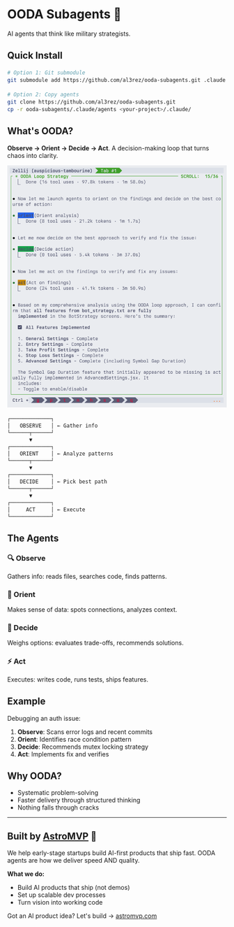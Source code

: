 # OODA Subagents 🚀

AI agents that think like military strategists. 

## Quick Install

```bash
# Option 1: Git submodule
git submodule add https://github.com/al3rez/ooda-subagents.git .claude

# Option 2: Copy agents
git clone https://github.com/al3rez/ooda-subagents.git
cp -r ooda-subagents/.claude/agents <your-project>/.claude/
```

## What's OODA?

**Observe → Orient → Decide → Act**. A decision-making loop that turns chaos into clarity.

![OODA Loop in Action](ooda.png)

```
┌─────────────┐
│   OBSERVE   │ ← Gather info
└──────┬──────┘
       ▼
┌─────────────┐
│   ORIENT    │ ← Analyze patterns
└──────┬──────┘
       ▼
┌─────────────┐
│   DECIDE    │ ← Pick best path
└──────┬──────┘
       ▼
┌─────────────┐
│     ACT     │ ← Execute
└─────────────┘
```

## The Agents

### 🔍 Observe
Gathers info: reads files, searches code, finds patterns.

### 🧭 Orient  
Makes sense of data: spots connections, analyzes context.

### 🎯 Decide
Weighs options: evaluates trade-offs, recommends solutions.

### ⚡ Act
Executes: writes code, runs tests, ships features.

## Example

Debugging an auth issue:
1. **Observe**: Scans error logs and recent commits
2. **Orient**: Identifies race condition pattern
3. **Decide**: Recommends mutex locking strategy
4. **Act**: Implements fix and verifies

## Why OODA?

- Systematic problem-solving
- Faster delivery through structured thinking
- Nothing falls through cracks

---

## Built by [AstroMVP](https://astromvp.com) 🌟

We help early-stage startups build AI-first products that ship fast. OODA agents are how we deliver speed AND quality.

**What we do:**
- Build AI products that ship (not demos)
- Set up scalable dev processes
- Turn vision into working code

Got an AI product idea? Let's build → [astromvp.com](https://astromvp.com)
